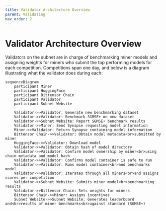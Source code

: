```yaml
---
title: Validator Architecture Overview
parent: Validating
nav_order: 2
---
```

# Validator Architecture Overview

Validators on the subnet are in charge of benchmarking miner models and assigning weights for miners who submit the top performing models for each competition. Competitions span one day, and below is a diagram illustrating what the validator does during each:

```mermaid
sequenceDiagram
    participant Miner
    participant HuggingFace
    participant Bittensor Chain
    participant Validator
    participant Subnet Website

    Validator->>Validator: Generate new benchmarking dataset
    Validator->>Validator: Benchmark SGMSE+ on new dataset
    Validator->>Subnet Website: Report SGMSE+ benchmark results
    Validator->>Miner: Send Synapse requesting model information
    Miner->>Validator: Return Synapse containing model information
    Bittensor Chain->>Validator: Obtain model metadata<br>submitted by miner
    HuggingFace->>Validator: Download model
    Validator->>Validator: Obtain hash of model directory
    Validator->>Validator: Confirm model ownership by miner<br>using chain metadata and model hash
    Validator->>Validator: Confirms model container is safe to run
    Validator->>Validator: Runs model container<br>and benchmarks model
    Validator->>Validator: Iterates through all miners<br>and assigns scores per competition
    Validator->>Subnet Website: Submits miner model<br>benchmarking results
    Validator->>Bittensor Chain: Sets weights for miners
    Bittensor Chain->>Miner: Assigns incentives 
    Subnet Website->>Subnet Website: Generates leaderboard and<br>results of miner benchmarks<br>against standard (SGMSE+)
```
